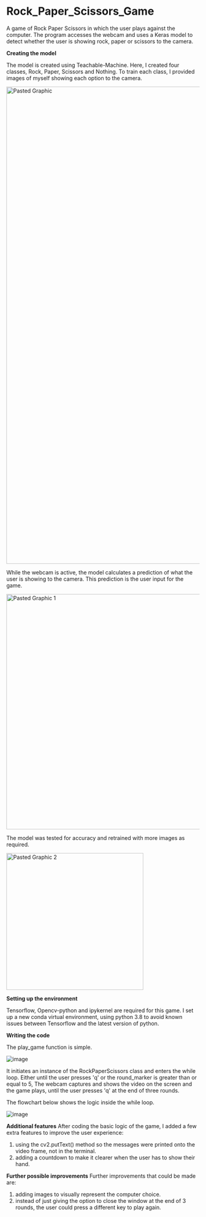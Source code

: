 # Rock_Paper_Scissors_Game

A game of Rock Paper Scissors in which the user plays against the computer. The program accesses the webcam and uses a Keras model to detect whether the user is showing rock, paper or scissors to the camera. 

**Creating the model**

The model is created using Teachable-Machine. Here, I created four classes, Rock, Paper, Scissors and Nothing. To train each class, I provided images of myself showing each option to the camera. 

<img width="1245" alt="Pasted Graphic" src="https://user-images.githubusercontent.com/91407498/160380923-96a0d9fd-bd9d-471c-a42d-3eb990abb6da.png">

While the webcam is active, the model calculates a prediction of what the user is showing to the camera. This prediction is the user input for the game. 

<img width="614" alt="Pasted Graphic 1" src="https://user-images.githubusercontent.com/91407498/160381798-2bb85654-e3cc-4745-a31a-fe9fef1f1c11.png">

The model was tested for accuracy and retrained with more images as required. 

<img width="357" alt="Pasted Graphic 2" src="https://user-images.githubusercontent.com/91407498/160381993-4d1db6fd-c4ad-4125-8b8f-b12bf9405ce6.png">

**Setting up the environment**

Tensorflow, Opencv-python and ipykernel are required for this game. I set up a new conda virtual environment, using python 3.8 to avoid known issues between Tensorflow and the latest version of python. 

**Writing the code**

The play_game function is simple. 

![image](https://user-images.githubusercontent.com/91407498/160385780-d80de149-ff80-47d8-ae47-2eee708dc373.png)

It initiates an instance of the RockPaperScissors class and enters the while loop. Either until the user presses 'q' or the round_marker is greater than or equal to 5, The webcam captures and shows the video on the screen and the game plays, until the user presses 'q' at the end of three rounds. 

The flowchart below shows the logic inside the while loop. 

![image](https://user-images.githubusercontent.com/91407498/160463891-438726d3-c656-4981-842a-3620c94452fa.png)

**Additional features**
After coding the basic logic of the game, I added a few extra features to improve the user experience:
1. using the cv2.putText() method so the messages were printed onto the video frame, not in the terminal. 
2. adding a countdown to make it clearer when the user has to show their hand.

**Further possible improvements**
Further improvements that could be made are:
1. adding images to visually represent the computer choice. 
2. instead of just giving the option to close the window at the end of 3 rounds, the user could press a different key to play again. 
